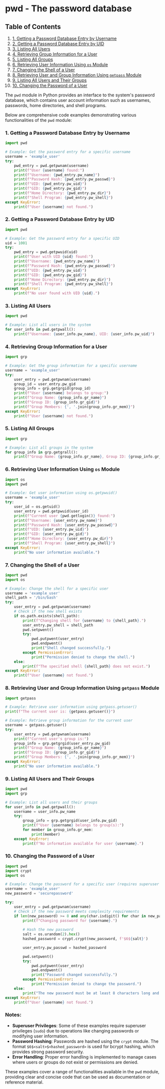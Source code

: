 # pwd - The password database
## Table of Contents

1. [1. Getting a Password Database Entry by Username](#1-getting-a-password-database-entry-by-username)
2. [2. Getting a Password Database Entry by UID](#2-getting-a-password-database-entry-by-uid)
3. [3. Listing All Users](#3-listing-all-users)
4. [4. Retrieving Group Information for a User](#4-retrieving-group-information-for-a-user)
5. [5. Listing All Groups](#5-listing-all-groups)
6. [6. Retrieving User Information Using `os` Module](#6-retrieving-user-information-using-os-module)
7. [7. Changing the Shell of a User](#7-changing-the-shell-of-a-user)
8. [8. Retrieving User and Group Information Using `getpass` Module](#8-retrieving-user-and-group-information-using-getpass-module)
9. [9. Listing All Users and Their Groups](#9-listing-all-users-and-their-groups)
10. [10. Changing the Password of a User](#10-changing-the-password-of-a-user)



The `pwd` module in Python provides an interface to the system's password database, which contains user account information such as usernames, passwords, home directories, and shell programs.

Below are comprehensive code examples demonstrating various functionalities of the `pwd` module:

### 1. Getting a Password Database Entry by Username

```python
import pwd

# Example: Get the password entry for a specific username
username = 'example_user'
try:
    pwd_entry = pwd.getpwnam(username)
    print(f"User {username} found:")
    print(f"Username: {pwd_entry.pw_name}")
    print(f"Password Hash: {pwd_entry.pw_passwd}")
    print(f"UID: {pwd_entry.pw_uid}")
    print(f"GID: {pwd_entry.pw_gid}")
    print(f"Home Directory: {pwd_entry.pw_dir}")
    print(f"Shell Program: {pwd_entry.pw_shell}")
except KeyError:
    print(f"User {username} not found.")
```

### 2. Getting a Password Database Entry by UID

```python
import pwd

# Example: Get the password entry for a specific UID
uid = 1001
try:
    pwd_entry = pwd.getpwuid(uid)
    print(f"User with UID {uid} found:")
    print(f"Username: {pwd_entry.pw_name}")
    print(f"Password Hash: {pwd_entry.pw_passwd}")
    print(f"UID: {pwd_entry.pw_uid}")
    print(f"GID: {pwd_entry.pw_gid}")
    print(f"Home Directory: {pwd_entry.pw_dir}")
    print(f"Shell Program: {pwd_entry.pw_shell}")
except KeyError:
    print(f"No user found with UID {uid}.")
```

### 3. Listing All Users

```python
import pwd

# Example: List all users in the system
for user_info in pwd.getpwall():
    print(f"Username: {user_info.pw_name}, UID: {user_info.pw_uid}")
```

### 4. Retrieving Group Information for a User

```python
import grp

# Example: Get the group information for a specific username
username = 'example_user'
try:
    user_entry = pwd.getpwnam(username)
    group_id = user_entry.pw_gid
    group_info = grp.getgrgid(group_id)
    print(f"User {username} belongs to group:")
    print(f"Group Name: {group_info.gr_name}")
    print(f"Group ID: {group_info.gr_gid}")
    print(f"Group Members: {', '.join(group_info.gr_mem)}")
except KeyError:
    print(f"User {username} not found.")
```

### 5. Listing All Groups

```python
import grp

# Example: List all groups in the system
for group_info in grp.getgrall():
    print(f"Group Name: {group_info.gr_name}, Group ID: {group_info.gr_gid}")
```

### 6. Retrieving User Information Using `os` Module

```python
import os
import pwd

# Example: Get user information using os.getpwuid()
username = 'example_user'
try:
    user_id = os.getuid()
    user_entry = pwd.getpwuid(user_id)
    print(f"Current user {pwd.getlogin()} found:")
    print(f"Username: {user_entry.pw_name}")
    print(f"Password Hash: {user_entry.pw_passwd}")
    print(f"UID: {user_entry.pw_uid}")
    print(f"GID: {user_entry.pw_gid}")
    print(f"Home Directory: {user_entry.pw_dir}")
    print(f"Shell Program: {user_entry.pw_shell}")
except KeyError:
    print("No user information available.")
```

### 7. Changing the Shell of a User

```python
import pwd
import os

# Example: Change the shell for a specific user
username = 'example_user'
shell_path = '/bin/bash'
try:
    user_entry = pwd.getpwnam(username)
    # Check if the new shell exists
    if os.path.exists(shell_path):
        print(f"Changing shell for {username} to {shell_path}.")
        user_entry.pw_shell = shell_path
        pwd.setpwent()
        try:
            pwd.putpwent(user_entry)
            pwd.endpwent()
            print("Shell changed successfully.")
        except PermissionError:
            print("Permission denied to change the shell.")
    else:
        print(f"The specified shell {shell_path} does not exist.")
except KeyError:
    print(f"User {username} not found.")
```

### 8. Retrieving User and Group Information Using `getpass` Module

```python
import getpass

# Example: Retrieve user information using getpass.getuser()
print(f"The current user is: {getpass.getuser()}")

# Example: Retrieve group information for the current user
username = getpass.getuser()
try:
    user_entry = pwd.getpwnam(username)
    print(f"Current user's group is:")
    group_info = grp.getgrgid(user_entry.pw_gid)
    print(f"Group Name: {group_info.gr_name}")
    print(f"Group ID: {group_info.gr_gid}")
    print(f"Group Members: {', '.join(group_info.gr_mem)}")
except KeyError:
    print("No user information available.")
```

### 9. Listing All Users and Their Groups

```python
import pwd
import grp

# Example: List all users and their groups
for user_info in pwd.getpwall():
    username = user_info.pw_name
    try:
        group_info = grp.getgrgid(user_info.pw_gid)
        print(f"User {username} belongs to group(s):")
        for member in group_info.gr_mem:
            print(member)
    except KeyError:
        print(f"No information available for user {username}.")
```

### 10. Changing the Password of a User

```python
import pwd
import crypt
import os

# Example: Change the password for a specific user (requires superuser privileges)
username = 'example_user'
new_password = 'securepassword'

try:
    user_entry = pwd.getpwnam(username)
    # Check if the new password meets complexity requirements
    if len(new_password) >= 8 and any(char.isdigit() for char in new_password):
        print(f"Changing password for {username}.")
        
        # Hash the new password
        salt = os.urandom(2).hex()
        hashed_password = crypt.crypt(new_password, f'$6${salt}')

        user_entry.pw_passwd = hashed_password

        pwd.setpwent()
        try:
            pwd.putpwent(user_entry)
            pwd.endpwent()
            print("Password changed successfully.")
        except PermissionError:
            print("Permission denied to change the password.")
    else:
        print("The new password must be at least 8 characters long and contain at least one digit.")
except KeyError:
    print(f"User {username} not found.")
```

### Notes:
- **Superuser Privileges**: Some of these examples require superuser privileges (`sudo`) due to operations like changing passwords or modifying user information.
- **Password Hashing**: Passwords are hashed using the `crypt` module. The format `$6$<salt>$<hashed_password>` is used for bcrypt hashing, which provides strong password security.
- **Error Handling**: Proper error handling is implemented to manage cases where users or groups do not exist or permissions are denied.

These examples cover a range of functionalities available in the `pwd` module, providing clear and concise code that can be used as documentation or reference material.
